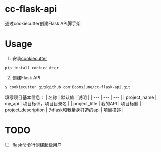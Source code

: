 # cc-flask-api
通过cookiecutter创建Flask API脚手架

# Usage
1. 安装[cookiecutter](https://cookiecutter.readthedocs.io/en/stable/index.html)
```bash
pip install cookiecutter
```

2. 创建Flask API

```bash
$ cookiecutter git@github.com:BoomsJune/cc-flask-api.git
```
填写项目基本信息：
| 名称  | 默认值  | 说明  |
| --- | --- | --- |
| project_name | my_api | 项目标识，项目目录名 |
| project_title | 我的API | 项目标题 |
| project_description | 为flask和我量身打造的api | 项目描述 |


# TODO
- [ ] flask命令行创建超级用户

